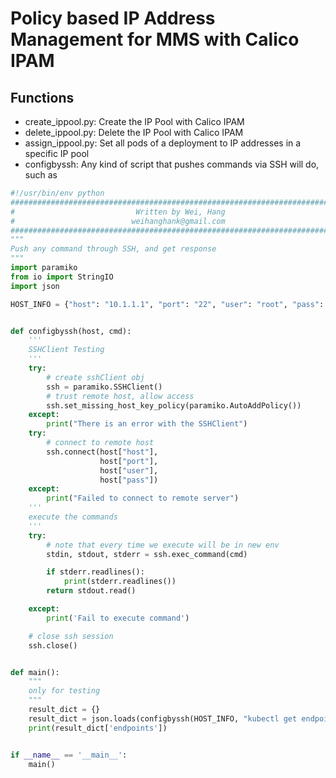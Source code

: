 # Policy based IP Address Management for MMS with Calico IPAM

## Functions

* create_ippool.py: Create the IP Pool with Calico IPAM
* delete_ippool.py: Delete the IP Pool with Calico IPAM
* assign_ippool.py: Set all pods of a deployment to IP addresses in a specific IP pool
* configbyssh: Any kind of script that pushes commands via SSH will do, such as
```python
#!/usr/bin/env python
###################################################################################
#                           Written by Wei, Hang                                  #
#                          weihanghank@gmail.com                                  #
###################################################################################
"""
Push any command through SSH, and get response
"""
import paramiko
from io import StringIO
import json

HOST_INFO = {"host": "10.1.1.1", "port": "22", "user": "root", "pass": "xxxxx"}


def configbyssh(host, cmd):
    '''
    SSHClient Testing
    '''
    try:
        # create sshClient obj
        ssh = paramiko.SSHClient()
        # trust remote host, allow access
        ssh.set_missing_host_key_policy(paramiko.AutoAddPolicy())
    except:
        print("There is an error with the SSHClient")
    try:
        # connect to remote host
        ssh.connect(host["host"],
                    host["port"],
                    host["user"],
                    host["pass"])
    except:
        print("Failed to connect to remote server")
    '''
    execute the commands
    '''
    try:
        # note that every time we execute will be in new env
        stdin, stdout, stderr = ssh.exec_command(cmd)

        if stderr.readlines():
            print(stderr.readlines())
        return stdout.read()

    except:
        print('Fail to execute command')

    # close ssh session
    ssh.close()


def main():
    """
    only for testing
    """
    result_dict = {}
    result_dict = json.loads(configbyssh(HOST_INFO, "kubectl get endpointslices myweb-468fl -ojson"))
    print(result_dict['endpoints'])


if __name__ == '__main__':
    main()
```
